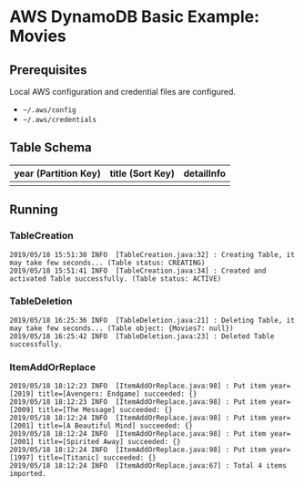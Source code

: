 AWS DynamoDB Basic Example: Movies
==========================================

Prerequisites
---------------------
Local AWS configuration and credential files are configured.
* `~/.aws/config`
* `~/.aws/credentials`


Table Schema
---------------------

| year (Partition Key) | title (Sort Key) | detailInfo |
|---|---|---|
|||


Running
---------------------

### TableCreation

```
2019/05/18 15:51:30 INFO  [TableCreation.java:32] : Creating Table, it may take few seconds... (Table status: CREATING)
2019/05/18 15:51:41 INFO  [TableCreation.java:34] : Created and activated Table successfully. (Table status: ACTIVE)
```

### TableDeletion

```
2019/05/18 16:25:36 INFO  [TableDeletion.java:21] : Deleting Table, it may take few seconds... (Table object: {Movies7: null})
2019/05/18 16:25:42 INFO  [TableDeletion.java:23] : Deleted Table successfully.
```

### ItemAddOrReplace

```
2019/05/18 18:12:23 INFO  [ItemAddOrReplace.java:98] : Put item year=[2019] title=[Avengers: Endgame] succeeded: {}
2019/05/18 18:12:23 INFO  [ItemAddOrReplace.java:98] : Put item year=[2009] title=[The Message] succeeded: {}
2019/05/18 18:12:24 INFO  [ItemAddOrReplace.java:98] : Put item year=[2001] title=[A Beautiful Mind] succeeded: {}
2019/05/18 18:12:24 INFO  [ItemAddOrReplace.java:98] : Put item year=[2001] title=[Spirited Away] succeeded: {}
2019/05/18 18:12:24 INFO  [ItemAddOrReplace.java:98] : Put item year=[1997] title=[Titanic] succeeded: {}
2019/05/18 18:12:24 INFO  [ItemAddOrReplace.java:67] : Total 4 items imported.
```
